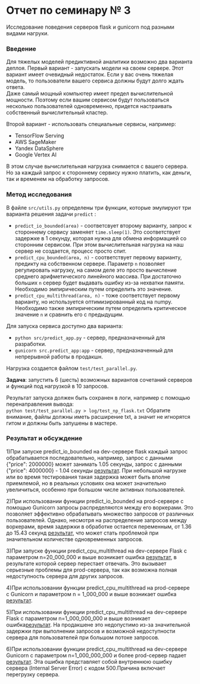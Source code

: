 # Отчет по семинару № 3
Исследование поведения серверов flask и gunicorn под разными видами нагруки.  

### Введение
Для тяжелых моделей предиктивной аналитики возможно два варианта деплоя. 
Первый вариант - запускать модели на своем сервере. 
Этот вариант имеет очевидный недостаток. 
Если у вас очень тяжелая модель, то пользователи вашего сервиса должны будут долго ждать ответа.  
Даже самый мощный компьютер имеет предел вычислительной мощности. 
Поэтому если вашим сервисом будут пользоваться несколько пользователей одновременно, придется настраивать собственный вычислительный кластер. 

Второй вариант - использовать специальные сервисы, например:  
- TensorFlow Serving
- AWS SageMaker
- Yandex DataSphere
- Google Vertex AI

В этом случае вычислительная нагрузка снимается с вашего сервера. 
Но за каждый запрос к стороннему сервису нужно платить, как деньги, так и временем на обработку запросов. 

### Метод исследования
В файле `src/utils.py` определены три функции, которые эмулируют три варианта решения задачи `predict` :
- `predict_io_bounded(area)` - соответсвует второму варианту, запрос к стороннему сервису заменяет `time.sleep(1)`. 
Это соответствует задержке в 1 секунду, которая нужна для обмена информацией со сторонним сервисом. 
При этом вычислительная нагрузка на наш сервер не создается, процесс просто спит. 
- `predict_cpu_bounded(area, n)` - соответствует первому варианту, предикту на собственном сервере. 
Параметр `n` позволяет регулировать нагрузку, на самом деле это просто вычисление среднего арифметического линейного массива. 
При достаточно больших `n` сервер будет выдавать ошибку из-за нехватки памяти. 
Необходимо эмпирическим путем определить это значение. 
- `predict_cpu_multithread(area, n)` - тоже соответствует первому варианту, но используется оптимизированный код на numpy. 
Необходимо также эмпирическим путем определить критическое значение `n` и сравнить его с предыдущим. 

Для запуска сервиса доступно два варианта: 
- `python src/predict_app.py` - сервер, предназначенный для разработки. 
- `gunicorn src.predict_app:app` - сервер, предназначенный для непрерывной работы в продакшн. 

Нагрузка создается файлом `test/test_parallel.py`.  

**Задача**: запустить 6 (шесть) возможных вариантов сочетаний серверов и функций под нагрузкой в 10 запросов. 

Результат запуска должен быть сохранен в логи, например с помощью перенаправления вывода:  
`python test/test_parallel.py > log/test_np_flask.txt` 
Обратите внимание, файлы должны иметь расширение txt, а значит не игнорятся гитом и должны быть запушены в мастере.  

### Результат и обсуждение
1)При запуске predict_io_bounded на dev-сервере flask каждый запрос обрабатывается последовательно,  например, запрос с данными {"price": 2000000} может занимать 1.05 секунды, запрос с данными {"price": 4000000} - 1.04 секунды [результат](log/test_np_flask1.txt). 
При небольшой нагрузке или во время тестирования такая задержка может быть вполне приемлемой, но в реальных условиях она может значительно увеличиться, особенно при большом числе активных пользователей.

2)При использовании функции predict_io_bounded на prod-сервере с помощью Gunicorn запросы распределяются между его воркерами. Это позволяет эффективно обрабатывать множество запросов от различных пользователей.
Однако, несмотря на распределение запросов между воркерами, время задержки в обработке остается переменным, от 1.36 до 15.43 секунд [результат](log/test_gunicorn1.txt), что может стать проблемой при значительном количестве одновременных запросов.

3)При запуске функции predict_cpu_multithread на dev-сервере Flask с параметром n=20_000_000 и выше возникает ошибка [результат](log/test_np_flask2.txt), в результате которой сервер перестает отвечать. Это вызывает серьезные проблемы для prod-сервера, так как возможна полная недоступность сервера для других запросов.

4)При использовании функции predict_cpu_multithread на prod-сервере с Gunicorn и параметром n = 1_000_000 и выше возникает ошибка [результат](log/test_gunicorn2.txt).

5)При использовании функции predict_cpu_multithread на dev-сервере Flask с параметром n=1_000_000_000 и выше возникает ошибка[результат](log/test_np_flask3.txt).
На продакшене это недопустимо из-за значительной задержки при выполнении запросов и возможной недоступности сервера для пользователей при большом потоке запросов.

6)При использовании функции predict_cpu_multithread на dev-сервере Gunicorn c параметром n=1_000_000_000 и более prod-сервер падает [результат](log/test_gunicorn3.txt).
Эта ошибка представляет собой внутреннюю ошибку сервера (Internal Server Error) с кодом 500.Причина включает перегрузку сервера.    